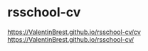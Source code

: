 # rsschool-cv
https://ValentinBrest.github.io/rsschool-cv/cv
https://ValentinBrest.github.io/rsschool-cv/